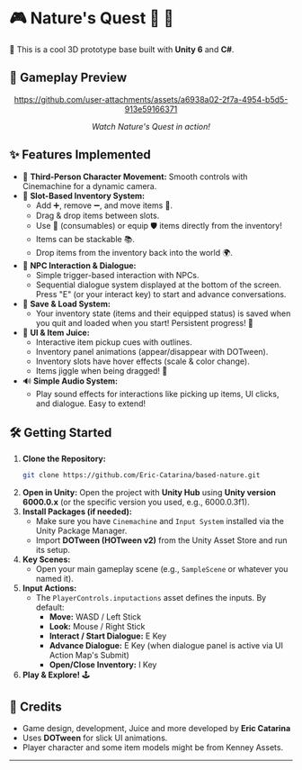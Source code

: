 # 🎮 Nature's Quest 🎄 🌴

👋 This is a cool 3D prototype base built with **Unity 6** and **C#**.

## 🎥 Gameplay Preview

<div align="center">

https://github.com/user-attachments/assets/a6938a02-2f7a-4954-b5d5-913e59166371

  <p><em>Watch Nature's Quest in action!</em></p>
</div>

## ✨ Features Implemented

*   🚶 **Third-Person Character Movement:** Smooth controls with Cinemachine for a dynamic camera.
*   🎒 **Slot-Based Inventory System:**
    *   Add ➕, remove ➖, and move items 🔄.
    *   Drag & drop items between slots.
    *   Use 🧪 (consumables) or equip 🛡️ items directly from the inventory!
    *   Items can be stackable 📚.
    *   Drop items from the inventory back into the world 🌍.
*   🤝 **NPC Interaction & Dialogue:**
    *   Simple trigger-based interaction with NPCs.
    *   Sequential dialogue system displayed at the bottom of the screen. Press "E" (or your interact key) to start and advance conversations.
*   💾 **Save & Load System:**
    *   Your inventory state (items and their equipped status) is saved when you quit and loaded when you start! Persistent progress! 🎉
*   🎨 **UI & Item Juice:**
    *   Interactive item pickup cues with outlines.
    *   Inventory panel animations (appear/disappear with DOTween).
    *   Inventory slots have hover effects (scale & color change).
    *   Items jiggle when being dragged! 🤏
*   🔊 **Simple Audio System:**
    *   Play sound effects for interactions like picking up items, UI clicks, and dialogue. Easy to extend!

## 🛠️ Getting Started

1.  **Clone the Repository:**
    ```bash
    git clone https://github.com/Eric-Catarina/based-nature.git
    ```
2.  **Open in Unity:** Open the project with **Unity Hub** using **Unity version 6000.0.x** (or the specific version you used, e.g., 6000.0.3f1).
3.  **Install Packages (if needed):**
    *   Make sure you have `Cinemachine` and `Input System` installed via the Unity Package Manager.
    *   Import **DOTween (HOTween v2)** from the Unity Asset Store and run its setup.
4.  **Key Scenes:**
    *   Open your main gameplay scene (e.g., `SampleScene` or whatever you named it).
5.  **Input Actions:**
    *   The `PlayerControls.inputactions` asset defines the inputs. By default:
        *   **Move:** WASD / Left Stick
        *   **Look:** Mouse / Right Stick
        *   **Interact / Start Dialogue:** E Key
        *   **Advance Dialogue:** E Key (when dialogue panel is active via UI Action Map's Submit)
        *   **Open/Close Inventory:** I Key
6.  **Play & Explore!** 🕹️


## 🙏 Credits
*   Game design, development, Juice and more developed by **Eric Catarina**
*   Uses **DOTween** for slick UI animations.
*   Player character and some item models might be from Kenney Assets.

---

